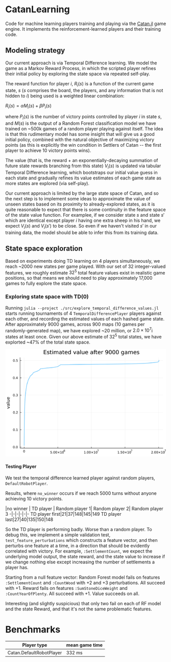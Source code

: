 # CatanLearning
Code for machine learning players training and playing via the [Catan.jl](https://github.com/BKaperick/Catan.jl) game engine.  It implements the reinforcement-learned players and their training code.

## Modeling strategy

Our current approach is via Temporal Difference learning.  We model the game as a Markov Reward Process, in which the scripted player refines their initial policy by exploring the state space via repeated self-play.

The reward function for player $i$, $R_i(s)$ is a function of the current game state, $s$ ($s$ comprises the board, the players, and any information that is not hidden to $i$) being used is a weighted linear combination:

$R_i(s) = \alpha M_i(s) + \beta P_i(s)$

where $P_i(s)$ is the number of victory points controlled by player $i$ in state $s$, and $M(s)$ is the output of a Random Forest classification model we have trained on ~500k games of a random player playing against itself.  The idea is that this rudimentary model has some insight that will give us a good initial policy, combined with the natural objective of maximizing victory points (as this is explicitly the win condition in Settlers of Catan -- the first player to achieve 10 victory points wins).

The value (that is, the reward + an exponentially-decaying summation of future state rewards branching from this state) $V_i(s)$ is updated via tabular Temporal Difference learning, which bootstraps our initial value guess in each state and gradually refines its value estimates of each game state as more states are explored (via self-play).

Our current approach is limited by the large state space of Catan, and so the next step is to implement some ideas to approximate the value of unseen states based on its proximity to already-explored states, as it is quite reasonable to expect that there is some continuity in the feature space of the state value function.  For examplee, if we consider state $s$ and state $s'$ which are identical except player $i$ having one extra sheep in his hand, we expect $V_i(s)$ and $V_i(s')$ to be close.  So even if we haven't visited $s'$ in our training data, the model should be able to infer this from its training data.

## State space exploration

Based on experiments doing TD learning on 4 players simultaneously, we reach ~2000 new states per game played.  With our set of 32 integer-valued features, we roughly estimate $32^5$ total feature values exist in realistic game positions, so that means we should need to play approximately 17,000 games to fully explore the state space.

### Exploring state space with TD(0)

Running `julia --project ./src/explore_temporal_difference_values.jl` starts running tournaments of 4 `TemporalDifferencePlayer` players against each other, and recording the estimated values of each hashed game state.
After approximately 9000 games, across 900 maps (10 games per randomly-generated map), we have explored ~20 million, or $2.0\times 10^7$i states at least once.  Given our above estimate of $32^5$ total states, we have explorted ~47% of the total state space.

![Value estimates](https://github.com/BKaperick/CatanLearning.jl/blob/master/data/sorted_value_estimates.png)

#### Testing Player

We test the temporal difference learned player against random players, `DefaultRobotPlayer`.

Results, where `no_winner` occurs if we reach 5000 turns without anyone achieving 10 victory points.

|no winner | TD player | Random player 1| Random player 2| Random player 3
-|-|-|-|-|-
TD player first|21|37|148|145|149
TD player last|27|40|135|150|148

So the TD player is performing badly.  Worse than a random player.  To debug this, we implement a simple validation test, `test_feature_perturbations` which constructs a feature vector, and then perturbs one feature at a time, in a direction that should be evidently correlated with victory.  For example, `:SettlementCount`, we expect the underlying model output, the state reward, and the state value to increase if we change nothing else except increasing the number of settlements a player has.

Starting from a null feature vector:
Random Forest model fails on features `:SettlementCount` and `:CountWood` with +2 and +3 perturbations.  All succeed with +1.
Reward fails on features `:SumStoneDiceWeight` and `:CountYearOfPlenty`.  All succeed with +1.
Value succeeds on all.

Interesting (and slightly suspicious) that only two fail on each of RF model and the state Reward, and that it's not the same problematic features.


# Benchmarks
Player type | mean game time
-|-
Catan.DefaultRobotPlayer | 332 ms
